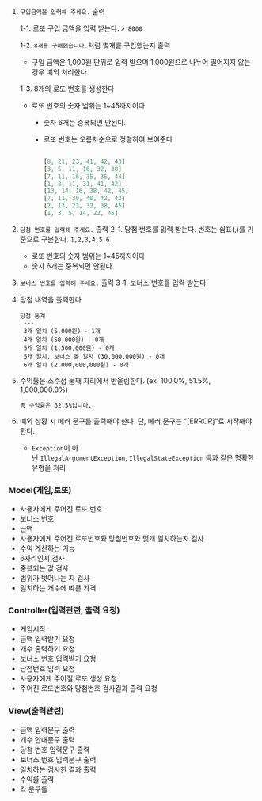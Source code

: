 1. `구입금액을 입력해 주세요.` 출력

   1-1. 로또 구입 금액을 입력 받는다. `> 8000`
   
   1-2. `8개를 구매했습니다.`처럼 몇개를 구입했는지 출력
    - 구입 금액은 1,000원 단위로 입력 받으며 1,000원으로 나누어 떨어지지 않는 경우 예외 처리한다.

    1-3. 8개의 로또 번호를 생성한다
    * 로또 번호의 숫자 범위는 1~45까지이다
      * 숫자 6개는 중복되면 안된다.
      * 로또 번호는 오름차순으로 정렬하여 보여준다

        ```jsx
    
        [8, 21, 23, 41, 42, 43] 
        [3, 5, 11, 16, 32, 38] 
        [7, 11, 16, 35, 36, 44] 
        [1, 8, 11, 31, 41, 42] 
        [13, 14, 16, 38, 42, 45] 
        [7, 11, 30, 40, 42, 43] 
        [2, 13, 22, 32, 38, 45] 
        [1, 3, 5, 14, 22, 45]
        ```

2. `당첨 번호를 입력해 주세요.` 출력
   2-1. 당첨 번호를 입력 받는다. 번호는 쉼표(,)를 기준으로 구분한다.
   `1,2,3,4,5,6`
    - 로또 번호의 숫자 범위는 1~45까지이다
    - 숫자 6개는 중복되면 안된다.
3. `보너스 번호를 입력해 주세요.` 출력
   3-1. 보너스 번호를 입력 받는다
4. 당첨 내역을 출력한다

    ```
    당첨 통계
     ---
     3개 일치 (5,000원) - 1개
     4개 일치 (50,000원) - 0개
     5개 일치 (1,500,000원) - 0개
     5개 일치, 보너스 볼 일치 (30,000,000원) - 0개
     6개 일치 (2,000,000,000원) - 0개
    
    ```

5. 수익률은 소수점 둘째 자리에서 반올림한다. (ex. 100.0%, 51.5%, 1,000,000.0%)

    ```
    총 수익률은 62.5%입니다.
    
    ```

6. 예외 상황 시 에러 문구를 출력해야 한다. 단, 에러 문구는 "[ERROR]"로 시작해야 한다.
    - `Exception`이 아닌 `IllegalArgumentException`, `IllegalStateException` 등과 같은 명확한 유형을 처리


### Model(게임,로또)

* 사용자에게 주어진 로또 번호
* 보너스 번호
* 금액
* 사용자에게 주어진 로또번호와 당첨번호와 몇개 일치하는지 검사
* 수익 계산하는 기능
* 6자리인지 검사
* 중복되는 값 검사
* 범위가 벗어나는 지 검사
* 일치하는 개수에 따른 가격

### Controller(입력관련, 출력 요청)
* 게임시작
* 금액 입력받기 요청
* 개수 출력하기 요청
* 보너스 번호 입력받기 요청
* 당첨번호 입력 요청
* 사용자에게 주어질 로또 생성 요청
* 주어진 로또번호와 당첨번호 검사결과 출력 요청

### View(출력관련)
* 금액 입력문구 출력
* 개수 안내문구 출력
* 당첨 번호 입력문구 출력
* 보너스 번호 입력문구 출력
* 일치하는 검사한 결과 출력
* 수익률 출력
* 각 문구들